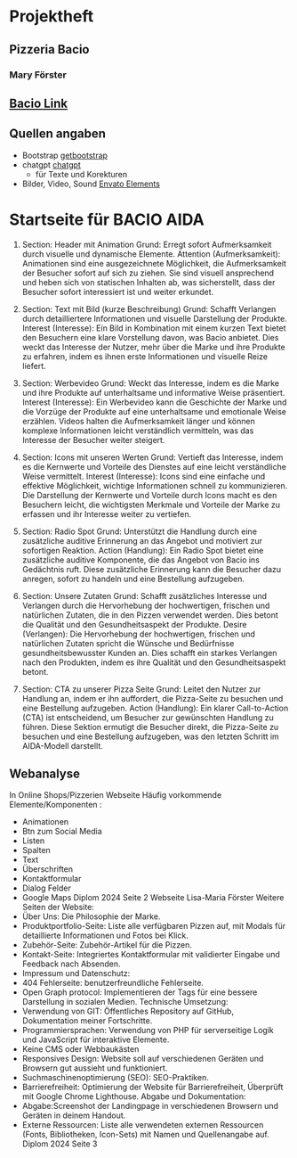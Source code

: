 # Projektheft

## Pizzeria Bacio
### Mary Förster

## [Bacio Link](https://mary.startmedia.at/) 

## Quellen angaben
- Bootstrap [getbootstrap](https://getbootstrap.com/)
- chatgpt [chatgpt](https://chatgpt.com/) 
  - für Texte und Korekturen
- Bilder, Video, Sound [Envato Elements](https://elements.envato.com/de/?clickid=SM6WJ428mxyKWAXxghRi4XjgUkC0il11BRzyUs0&iradid=1159027&iradtype=TEXT_LINK&irgwc=1&irmptype=mediapartner&mp=Affilijunction%20Media&utm_campaign=elements_af_3668049&utm_medium=affiliate&utm_source=impact_radius)

# Startseite für BACIO AIDA

1. Section: Header mit Animation
Grund: Erregt sofort Aufmerksamkeit durch visuelle und dynamische Elemente.
Attention (Aufmerksamkeit): Animationen sind eine ausgezeichnete Möglichkeit, die Aufmerksamkeit der Besucher sofort auf sich zu ziehen. Sie sind visuell ansprechend und heben sich von statischen Inhalten ab, was sicherstellt, dass der Besucher sofort interessiert ist und weiter erkundet.

2. Section: Text mit Bild (kurze Beschreibung)
Grund: Schafft Verlangen durch detailliertere Informationen und visuelle Darstellung der Produkte.
Interest (Interesse): Ein Bild in Kombination mit einem kurzen Text bietet den Besuchern eine klare Vorstellung davon, was Bacio anbietet. Dies weckt das Interesse der Nutzer, mehr über die Marke und ihre Produkte zu erfahren, indem es ihnen erste Informationen und visuelle Reize liefert.

3. Section: Werbevideo
Grund: Weckt das Interesse, indem es die Marke und ihre Produkte auf unterhaltsame und informative Weise präsentiert.
Interest (Interesse): Ein Werbevideo kann die Geschichte der Marke und die Vorzüge der Produkte auf eine unterhaltsame und emotionale Weise erzählen. Videos halten die Aufmerksamkeit länger und können komplexe Informationen leicht verständlich vermitteln, was das Interesse der Besucher weiter steigert.

4. Section: Icons mit unseren Werten
Grund: Vertieft das Interesse, indem es die Kernwerte und Vorteile des Dienstes auf eine leicht verständliche Weise vermittelt.
Interest (Interesse): Icons sind eine einfache und effektive Möglichkeit, wichtige Informationen schnell zu kommunizieren. Die Darstellung der Kernwerte und Vorteile durch Icons macht es den Besuchern leicht, die wichtigsten Merkmale und Vorteile der Marke zu erfassen und ihr Interesse weiter zu vertiefen.

5. Section: Radio Spot
Grund: Unterstützt die Handlung durch eine zusätzliche auditive Erinnerung an das Angebot und motiviert zur sofortigen Reaktion.
Action (Handlung): Ein Radio Spot bietet eine zusätzliche auditive Komponente, die das Angebot von Bacio ins Gedächtnis ruft. Diese zusätzliche Erinnerung kann die Besucher dazu anregen, sofort zu handeln und eine Bestellung aufzugeben.

6. Section: Unsere Zutaten
Grund: Schafft zusätzliches Interesse und Verlangen durch die Hervorhebung der hochwertigen, frischen und natürlichen Zutaten, die in den Pizzen verwendet werden. Dies betont die Qualität und den Gesundheitsaspekt der Produkte.
Desire (Verlangen): Die Hervorhebung der hochwertigen, frischen und natürlichen Zutaten spricht die Wünsche und Bedürfnisse gesundheitsbewusster Kunden an. Dies schafft ein starkes Verlangen nach den Produkten, indem es ihre Qualität und den Gesundheitsaspekt betont.

7. Section: CTA zu unserer Pizza Seite
Grund: Leitet den Nutzer zur Handlung an, indem er ihn auffordert, die Pizza-Seite zu besuchen und eine Bestellung aufzugeben.
Action (Handlung): Ein klarer Call-to-Action (CTA) ist entscheidend, um Besucher zur gewünschten Handlung zu führen. Diese Sektion ermutigt die Besucher direkt, die Pizza-Seite zu besuchen und eine Bestellung aufzugeben, was den letzten Schritt im AIDA-Modell darstellt.

## Webanalyse
In Online Shops/Pizzerien Webseite
Häufig vorkommende Elemente/Komponenten :
- Animationen
- Btn zum Social Media
- Listen
- Spalten
- Text
- Überschriften
- Kontaktformular
- Dialog Felder
- Google Maps
Diplom 2024 Seite 2
Webseite Lisa-Maria Förster
Weitere Seiten der Website:
- Über Uns: Die Philosophie der Marke.
- Produktportfolio-Seite: Liste alle verfügbaren Pizzen auf,
mit Modals für detaillierte Informationen und Fotos bei
Klick.
- Zubehör-Seite: Zubehör-Artikel für die Pizzen.
- Kontakt-Seite: Integriertes Kontaktformular mit validierter
Eingabe und Feedback nach Absenden.
- Impressum und Datenschutz:
- 404 Fehlerseite: benutzerfreundliche Fehlerseite.
- Open Graph protocol: Implementieren der Tags für eine
bessere Darstellung in sozialen Medien.
Technische Umsetzung:
- Verwendung von GIT: Öffentliches Repository auf GitHub,
Dokumentation meiner Fortschritte.
- Programmiersprachen: Verwendung von PHP für
serverseitige Logik und JavaScript für interaktive Elemente.
- Keine CMS oder Webbaukästen
- Responsives Design: Website soll auf verschiedenen
Geräten und Browsern gut aussieht und funktioniert.
- Suchmaschinenoptimierung (SEO): SEO-Praktiken.
- Barrierefreiheit: Optimierung der Website für
Barrierefreiheit, Überprüft mit Google Chrome Lighthouse.
Abgabe und Dokumentation:
- Abgabe:Screenshot der Landingpage in verschiedenen
Browsern und Geräten in deinem Handout.
- Externe Ressourcen: Liste alle verwendeten externen
Ressourcen (Fonts, Bibliotheken, Icon-Sets) mit Namen und
Quellenangabe auf.
Diplom 2024 Seite 3
